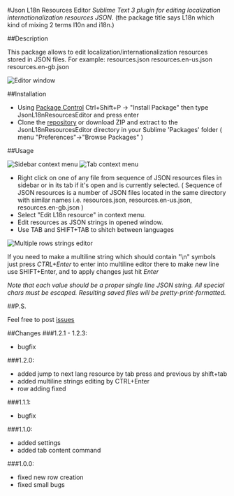 #Json L18n Resources Editor
_Sublime Text 3 plugin for editing localization internationalization resources JSON_. 
(the package title says L18n which kind of mixing 2 terms l10n and i18n.)

##Description

This package allows to edit localization/internationalization resources stored in JSON files. For example:
resources.json
resources.en-us.json
resources.en-gb.json

![Editor window](http://i.imgur.com/eYPSpFw.png)

##Installation

  - Using [Package Control](https://packagecontrol.io/) Ctrl+Shift+P -> "Install Package" then type JsonL18nResourcesEditor and press enter
  - Clone the [repository](https://github.com/alex18881/JsonL18nResourcesEditor) or download ZIP and extract to the JsonL18nResourcesEditor directory in your Sublime 'Packages' folder ( menu "Preferences"->"Browse Packages" )

##Usage

![Sidebar context menu](http://i.imgur.com/tfF6IOR.png)
![Tab context menu](http://i.imgur.com/CMJD4Cr.png)

  - Right click on one of any file from sequence of JSON resources files in sidebar or in its tab if it's open and is currently selected. ( Sequence of JSON resources is a number of JSON files located in the same directory with similar names i.e. resources.json, resources.en-us.json, resources.en-gb.json )
  - Select "Edit L18n resource" in context menu.
  - Edit resources as JSON strings in opened window.
  - Use TAB and SHIFT+TAB to shitch between languages

![Multiple rows strings editor](http://i.imgur.com/M458Ylx.png)

If you need to make a multiline string which should contain "\n" symbols just press _CTRL+Enter_ to enter into multiline editor there to make new line use SHIFT+Enter, and to apply changes just hit _Enter_

*Note that each value should be a proper single line JSON string. All special chars must be escaped.
Resulting saved files will be pretty-print-formatted.*

##P.S.

Feel free to post [issues](https://github.com/alex18881/JsonL18nResourcesEditor/issues)

##Changes
###1.2.1 - 1.2.3:
- bugfix

###1.2.0:

- added jump to next lang resource by tab press and previous by shift+tab
- added multiline strings editing by CTRL+Enter
- row adding fixed

###1.1.1:
- bugfix

###1.1.0:

- added settings
- added tab content command

###1.0.0:

- fixed new row creation
- fixed small bugs
